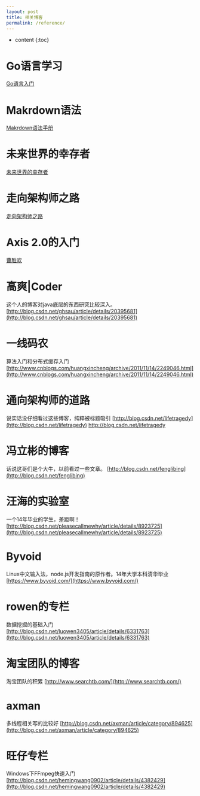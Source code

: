 ```yaml
---
layout: post
title: 相关博客
permalink: /reference/
---
```


* content
{:toc}

Go语言学习
=====================
[Go语言入门](https://github.com/astaxie/build-web-application-with-golang/blob/master/zh/preface.md)

Makrdown语法
=====================
[Makrdown语法手册](http://blog.csdn.net/witnessai1/article/details/52551362)

未来世界的幸存者
=====================
[未来世界的幸存者](https://ruanyf.github.io/survivor/index.html)

走向架构师之路
=====================
[走向架构师之路](http://blog.csdn.net/cutesource/article/details/4901506)

Axis 2.0的入门
=====================
[曹胜欢](http://blog.csdn.net/csh624366188/article/details/8362696)

高爽|Coder 
=====================
这个人的博客对java底层的东西研究比较深入。
[http://blog.csdn.net/ghsau/article/details/20395681](http://blog.csdn.net/ghsau/article/details/20395681)

一线码农
=====================
算法入门和分布式缓存入门
[http://www.cnblogs.com/huangxincheng/archive/2011/11/14/2249046.html](http://www.cnblogs.com/huangxincheng/archive/2011/11/14/2249046.html)

通向架构师的道路
=====================
说实话没仔细看过这些博客，纯粹被标题吸引
[http://blog.csdn.net/lifetragedy](http://blog.csdn.net/lifetragedy)
http://blog.csdn.net/lifetragedy

冯立彬的博客
=====================
话说这哥们是个大牛，以前看过一些文章。
[http://blog.csdn.net/fenglibing](http://blog.csdn.net/fenglibing)

汪海的实验室
=====================
一个14年毕业的学生，差距啊！
[http://blog.csdn.net/pleasecallmewhy/article/details/8923725](http://blog.csdn.net/pleasecallmewhy/article/details/8923725)

Byvoid
=====================
Linux中文输入法，node.js开发指南的原作者。14年大学本科清华毕业
[https://www.byvoid.com/](https://www.byvoid.com/)

rowen的专栏
=====================
数据挖掘的基础入门
[http://blog.csdn.net/luowen3405/article/details/6331763](http://blog.csdn.net/luowen3405/article/details/6331763)

淘宝团队的博客
=====================
淘宝团队的积累
[http://www.searchtb.com/](http://www.searchtb.com/)

axman
=====================
多线程相关写的比较好
[http://blog.csdn.net/axman/article/category/894625](http://blog.csdn.net/axman/article/category/894625)

旺仔专栏
=====================
Windows下FFmpeg快速入门
[http://blog.csdn.net/hemingwang0902/article/details/4382429](http://blog.csdn.net/hemingwang0902/article/details/4382429)
